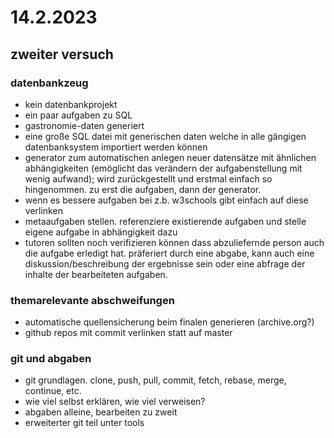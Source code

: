 # 14.2.2023

## zweiter versuch

### datenbankzeug

 - kein datenbankprojekt
 - ein paar aufgaben zu SQL
 - gastronomie-daten generiert
 - eine große SQL datei mit generischen daten welche in alle gängigen datenbanksystem importiert werden können
 - generator zum automatischen anlegen neuer datensätze mit ähnlichen abhängigkeiten (emöglicht das verändern der aufgabenstellung mit wenig aufwand); wird zurückgestellt und erstmal einfach so hingenommen. zu erst die aufgaben, dann der generator.
 - wenn es bessere aufgaben bei z.b. w3schools gibt einfach auf diese verlinken
 - metaaufgaben stellen. referenziere existierende aufgaben und stelle eigene aufgabe in abhängigkeit dazu
 - tutoren sollten noch verifizieren können dass abzuliefernde person auch die aufgabe erledigt hat. präferiert durch eine abgabe, kann auch eine diskussion/beschreibung der ergebnisse sein oder eine abfrage der inhalte der bearbeiteten aufgaben.


### themarelevante abschweifungen

 - automatische quellensicherung beim finalen generieren (archive.org?)
 - github repos mit commit verlinken statt auf master

### git und abgaben

 - git grundlagen. clone, push, pull, commit, fetch, rebase, merge, continue, etc.
 - wie viel selbst erklären, wie viel verweisen?
 - abgaben alleine, bearbeiten zu zweit
 - erweiterter git teil unter tools
